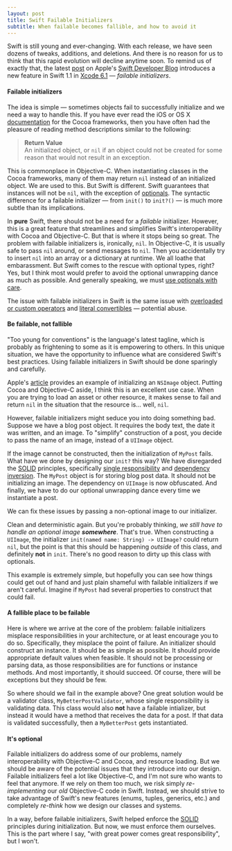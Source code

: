 ```yaml
---
layout: post
title: Swift Failable Initializers
subtitle: When failable becomes fallible, and how to avoid it
---
```


Swift is still young and ever-changing. With each release, we have seen dozens of tweaks, additions, and deletions. And there is no reason for us to think that this rapid evolution will decline anytime soon. To remind us of exactly that, the latest [post](https://developer.apple.com/swift/blog/?id=17) on Apple's [Swift Developer Blog](https://developer.apple.com/swift/) introduces a new feature in Swift 1.1 in [Xcode 6.1](https://developer.apple.com/xcode/downloads/) &mdash; *failable initializers*.

<!--excerpt-->

#### Failable initializers

The idea is simple &mdash; sometimes objects fail to successfully initialize and we need a way to handle this. If you have ever read the iOS or OS X [documentation](https://developer.apple.com/library/mac/documentation/Cocoa/Reference/Foundation/Classes/NSObject_Class/index.html#//apple_ref/occ/instm/NSObject/init) for the Cocoa frameworks, then you have often had the pleasure of reading method descriptions similar to the following:

>**Return Value** <br />
>An initialized object, or `nil` if an object could not be created for some reason that would not result in an exception.

This is commonplace in Objective-C. When instantiating classes in the Cocoa frameworks, many of them may return `nil` instead of an initialized object. We are used to this. But Swift is different. Swift guarantees that instances will not be `nil`, with the exception of [optionals](https://developer.apple.com/library/mac/documentation/Swift/Conceptual/Swift_Programming_Language/TheBasics.html#//apple_ref/doc/uid/TP40014097-CH5-XID_467). The syntactic difference for a failable initializer &mdash; from `init()` to `init?()` &mdash; is much more subtle than its implications.

In **pure** Swift, there should not be a need for a *failable* initializer. However, this is a great feature that streamlines and simplifies Swift's interoperability with Cocoa and Objective-C. But that is where it stops being so great. The problem with failable initializers is, ironically, `nil`. In Objective-C, it is usually safe to pass `nil` around, or send messages to `nil`. Then you accidentally try to insert `nil` into an array or a dictionary at runtime. We all loathe that embarassment. But Swift comes to the rescue with optional types, right? Yes, but I think most would prefer to avoid the optional unwrapping dance as much as possible. And generally speaking, we must [use optionals with care](http://owensd.io/2014/10/18/optionals-beware.html).

The issue with failable initializers in Swift is the same issue with [overloaded or custom operators](http://nshipster.com/swift-operators/) and [literal convertibles](http://nshipster.com/swift-literal-convertible/) &mdash; potential abuse.

#### Be failable, not fallible

"Too young for conventions" is the language's latest tagline, which is probably as frightening to some as it is empowering to others. In this unique situation, we have the opportunity to influence what are considered Swift's best practices. Using failable initializers in Swift should be done sparingly and carefully.

Apple's [article](https://developer.apple.com/swift/blog/?id=17) provides an example of initializing an `NSImage` object. Putting Cocoa and Objective-C aside, I think this is an excellent use case. When you are trying to load an asset or other resource, it makes sense to fail and return `nil` in the situation that the resource is... well, `nil`.

However, failable initializers might seduce you into doing something bad. Suppose we have a blog post object. It requires the body text, the date it was written, and an image. To "simplify" construction of a post, you decide to pass the name of an image, instead of a `UIImage` object.

<script src="https://gist.github.com/jessesquires/3d18dc5d8b24be649d9e.js"></script>

If the image cannot be constructed, then the initialization of `MyPost` fails. What have we done by designing our `init?` this way? We have disregarded the [SOLID](http://en.wikipedia.org/wiki/SOLID_(object-oriented_design)) principles, specifically [single responsibility](http://en.wikipedia.org/wiki/Single_responsibility_principle) and [dependency inversion](http://en.wikipedia.org/wiki/Dependency_inversion_principle). The `MyPost` object is for storing blog post data. It should not be initializing an image. The dependency on `UIImage` is now obfuscated. And finally, we have to do our optional unwrapping dance every time we instantiate a post. 

We can fix these issues by passing a non-optional image to our initializer.

<script src="https://gist.github.com/jessesquires/52ef9dd6986f364f6516.js"></script>

Clean and deterministic again. But you're probably thinking, *we still have to handle an optional image __somewhere__*. That's true. When constructing a `UIImage`, the initializer `init(named name: String) -> UIImage?` could return `nil`, but the point is that this should be happening *outside* of this class, and definitely **not** in `init`. There's no good reason to dirty up this class with optionals.

This example is extremely simple, but hopefully you can see how things could get out of hand and just plain shameful with failable initializers if we aren't careful. Imagine if `MyPost` had several properties to construct that could fail.

#### A fallible place to be failable

Here is where we arrive at the core of the problem: failable initializers misplace responsibilities in your architecture, or at least encourage you to do so. Specifically, they misplace the point of failure. An initializer should construct an instance. It should be as simple as possible. It should provide appropriate default values when feasible. It should not be processing or parsing data, as those responsibilities are for functions or instance methods. And most importantly, it should succeed. Of course, there will be exceptions but they should be few.

So where should we fail in the example above? One great solution would be a validator class, `MyBetterPostValidator`, whose single responsibility is validating data. This class would also **not** have a failable intializer, but instead it would have a method that receives the data for a post. If that data is validated successfully, then a `MyBetterPost` gets instantiated.

#### It's optional

Failable initializers do address some of our problems, namely interoperability with Objective-C and Cocoa, and resource loading. But we should be aware of the potential issues that they introduce into our design. Failable initializers feel a lot like Objective-C, and I'm not sure who wants to feel that anymore. If we rely on them too much, we risk simply *re-implementing* our *old* Objective-C code in Swift. Instead, we should strive to take advantage of Swift's new features (enums, tuples, generics, etc.) and completely *re-think* how we design our classes and systems.

In a way, before failable initializers, Swift helped enforce the [SOLID](http://en.wikipedia.org/wiki/SOLID_(object-oriented_design)) principles during initialization. But now, we must enforce them ourselves. This is the part where I say, "with great power comes great responsibility", but I won't.
